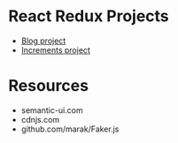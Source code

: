 # React Redux Projects

 - [Blog project](./blog_project/README,md)
 - [Increments project](./increments_project/README.md) 

# Resources

 - semantic-ui.com
 - cdnjs.com
 - github.com/marak/Faker.js

